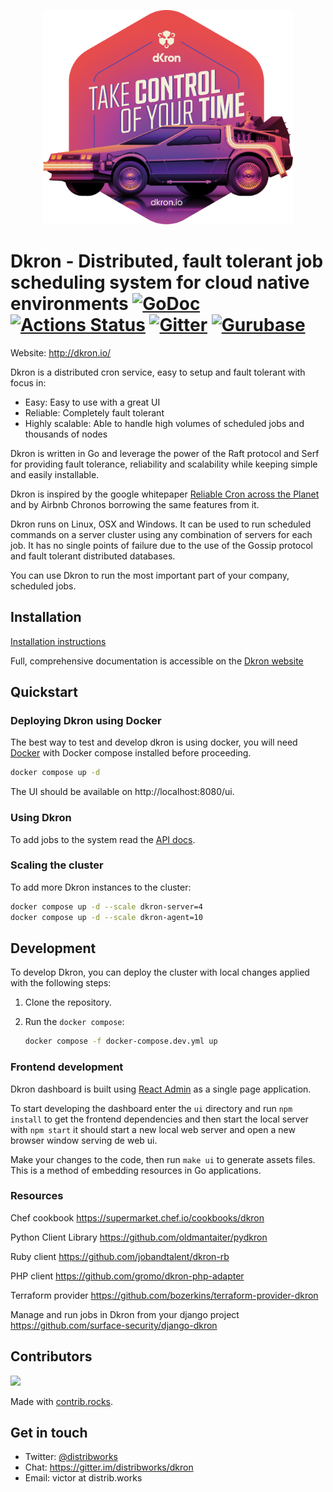 <p align="center">
<img width="400" src="docs/images/DKRON_STICKER_OK_CMYK_RGB_CONV_300.png" alt="Dkron" title="Dkron" />
</p>

# Dkron - Distributed, fault tolerant job scheduling system for cloud native environments [![GoDoc](https://godoc.org/github.com/distribworks/dkron?status.svg)](https://godoc.org/github.com/distribworks/dkron) [![Actions Status](https://github.com/distribworks/dkron/workflows/Test/badge.svg)](https://github.com/distribworks/dkron/actions) [![Gitter](https://badges.gitter.im/distribworks/dkron.svg)](https://gitter.im/distribworks/dkron) [![Gurubase](https://img.shields.io/badge/Gurubase-Ask%20Dkron%20Guru-006BFF)](https://gurubase.io/g/dkron)

Website: http://dkron.io/

Dkron is a distributed cron service, easy to setup and fault tolerant with focus in:

- Easy: Easy to use with a great UI
- Reliable: Completely fault tolerant
- Highly scalable: Able to handle high volumes of scheduled jobs and thousands of nodes

Dkron is written in Go and leverage the power of the Raft protocol and Serf for providing fault tolerance, reliability
and scalability while keeping simple and easily installable.

Dkron is inspired by the google
whitepaper [Reliable Cron across the Planet](https://queue.acm.org/detail.cfm?id=2745840) and by Airbnb Chronos
borrowing the same features from it.

Dkron runs on Linux, OSX and Windows. It can be used to run scheduled commands on a server cluster using any combination
of servers for each job. It has no single points of failure due to the use of the Gossip protocol and fault tolerant
distributed databases.

You can use Dkron to run the most important part of your company, scheduled jobs.

## Installation

[Installation instructions](https://dkron.io/docs/basics/installation)

Full, comprehensive documentation is accessible on the [Dkron website](http://dkron.io)

## Quickstart

### Deploying Dkron using Docker

The best way to test and develop dkron is using docker, you will need [Docker](https://www.docker.com/) with Docker
compose installed before proceeding.

```bash
docker compose up -d
```

The UI should be available on http://localhost:8080/ui.

### Using Dkron

To add jobs to the system read the [API docs](https://dkron.io/api/).

### Scaling the cluster

To add more Dkron instances to the cluster:

```bash
docker compose up -d --scale dkron-server=4
docker compose up -d --scale dkron-agent=10
```

## Development

To develop Dkron, you can deploy the cluster with local changes applied with the following steps:

1. Clone the repository.

2. Run the `docker compose`:

    ```bash
    docker compose -f docker-compose.dev.yml up
    ```

### Frontend development

Dkron dashboard is built using [React Admin](https://marmelab.com/react-admin/) as a single page application.

To start developing the dashboard enter the `ui` directory and run `npm install` to get the frontend dependencies and
then start the local server with `npm start` it should start a new local web server and open a new browser window
serving de web ui.

Make your changes to the code, then run `make ui` to generate assets files. This is a method of embedding resources in
Go applications.

### Resources

Chef cookbook
https://supermarket.chef.io/cookbooks/dkron

Python Client Library
https://github.com/oldmantaiter/pydkron

Ruby client
https://github.com/jobandtalent/dkron-rb

PHP client
https://github.com/gromo/dkron-php-adapter

Terraform provider
https://github.com/bozerkins/terraform-provider-dkron

Manage and run jobs in Dkron from your django project
https://github.com/surface-security/django-dkron

## Contributors

<a href="https://github.com/distribworks/dkron/graphs/contributors">
  <img src="https://contrib.rocks/image?repo=distribworks/dkron" />
</a>

Made with [contrib.rocks](https://contrib.rocks).

## Get in touch

- Twitter: [@distribworks](https://twitter.com/distribworks)
- Chat: https://gitter.im/distribworks/dkron
- Email: victor at distrib.works

